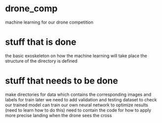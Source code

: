 # drone_comp
machine learning for our drone competition


# stuff that is done
the basic exoskeleton on how the machine learning will take place the structure of the directory is defined 

# stuff that needs to be done
make directories for data which contains the corresponding images and labels for train
later we need to add validation and testing dataset to check our trained model
can train our own neural network to optimize results (need to learn how to do this)
need to contain the code for how to apply more precise landing when the drone sees the cross
